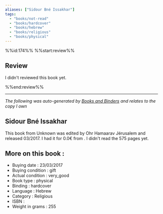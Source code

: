 ```yaml
---
aliases: ["Sidour Bné Issakhar"] 
tags: 
  - "books/not-read" 
  - "books/hardcover" 
  - "books/hebrew"
  - "books/religious"
  - "books/physical"
---
```

%%id:174%%
%%start:review%%
## Review
I didn't reviewed this book yet. 

%%end:review%%

---
_The following was auto-generated by [Books and Binders](Books%20and%20Binders.md) and relates to the copy I own_
## Sidour Bné Issakhar
This book from Unknown was edited by Ohr Hamaarav Jérusalem and released 03/2017. I had it for 0.0€ from . I didn't read the 575 pages yet.

## More on this book :
- Buying date : 23/03/2017
- Buying condition : gift
- Actual condition : very_good
- Book type : physical
- Binding : hardcover
- Language : Hebrew
- Category : Religious
- ISBN : 
- Weight in grams : 255
